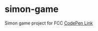 # simon-game
Simon game project for FCC
[CodePen Link](https://codepen.io/MikeIke/full/dzyxYP "Simon Game")
